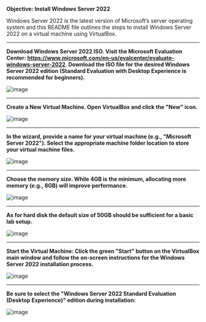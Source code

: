 <b>Objective: Install Windows Server 2022</b>

<p>Windows Server 2022 is the latest version of Microsoft’s server operating system and this README file outlines the steps to install Windows Server 2022 on a virtual machine using VirtualBox.</p>

<hr>

<b>Download Windows Server 2022 ISO. Visit the Microsoft Evaluation Center: https://www.microsoft.com/en-us/evalcenter/evaluate-windows-server-2022. Download the ISO file for the desired Windows Server 2022 edition (Standard Evaluation with Desktop Experience is recommended for beginners).</b>

![image](https://github.com/Oureyelet/Active-Directory-Home-Lab-Project/assets/69697624/b674e858-e76d-45b1-a102-68838a0dd971)

<hr>

<b>Create a New Virtual Machine. Open VirtualBox and click the "New" icon.</b>

![image](https://github.com/Oureyelet/Active-Directory-Home-Lab-Project/assets/69697624/22196dcf-94ca-4087-94af-911661e755b0)

<hr>

<b>In the wizard, provide a name for your virtual machine (e.g., "Microsoft Server 2022"). Select the appropriate machine folder location to store your virtual machine files.</b>

![image](https://github.com/Oureyelet/Active-Directory-Home-Lab-Project/assets/69697624/72eb779a-c317-4edf-910a-f49146c74c1d)

<hr>

<b>Choose the memory size. While 4GB is the minimum, allocating more memory (e.g., 8GB) will improve performance.</b>

![image](https://github.com/Oureyelet/Active-Directory-Home-Lab-Project/assets/69697624/fe41601e-f511-4aa3-8c2e-059f17067583)

<hr>

<b>As for hard disk the default size of 50GB should be sufficient for a basic lab setup.</b>

![image](https://github.com/Oureyelet/Active-Directory-Home-Lab-Project/assets/69697624/b26e2bf9-4dea-47f2-af43-f671e12f6689)

<hr>

<b>Start the Virtual Machine: Click the green "Start" button on the VirtualBox main window and follow the on-screen instructions for the Windows Server 2022 installation process.</b>

![image](https://github.com/Oureyelet/Active-Directory-Home-Lab-Project/assets/69697624/467f8b28-3ed1-46f0-80bb-1a17983f2ea1)

<hr>

<b>Be sure to select the "Windows Server 2022 Standard Evaluation (Desktop Experience)" edition during installation:</b>

![image](https://github.com/Oureyelet/Active-Directory-Home-Lab-Project/assets/69697624/9e02e893-ea90-438e-a36f-09cf1e94b718)
